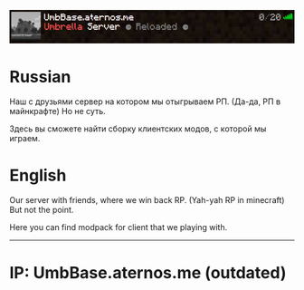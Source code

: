 ![Alt](https://github.com/ChA0S-f4me/Umbrella-Server/blob/main/logo.png)
# Russian
Наш с друзьями сервер на котором мы отыгрываем РП. (Да-да, РП в майнкрафте) Но не суть.

Здесь вы сможете найти сборку клиентских модов, с которой мы играем.

# English

Our server with friends, where we win back RP. (Yah-yah RP in minecraft) But not the point.

Here you can find modpack for client that we playing with.

___

# IP: **UmbBase.aternos.me** (outdated)

